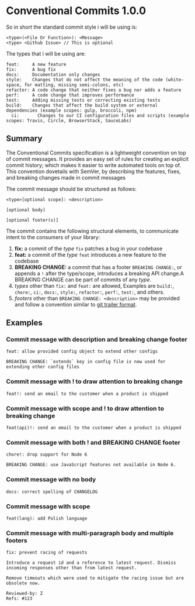 # Conventional Commits 1.0.0


So in short the standard commit style i will be using is:
```
<type>(<File Or Function>): <Message>
<type> <Github Issue> // This is optional
```
The types that i will be using are:
```
feat:     A new feature
fix:      A bug fix
docs:     Documentation only changes
style:    Changes that do not affect the meaning of the code (white-space, for matting, missing semi-colons, etc)
refactor: A code change that neither fixes a bug nor adds a feature
perf:     A code change that improves performance
test:     Adding missing tests or correcting existing tests
build:    Changes that affect the build system or external dependencies (example scopes: gulp, broccoli, npm)
  ci:       Changes to our CI configuration files and scripts (example scopes: Travis, Circle, BrowserStack, SauceLabs)
```

## Summary
The Conventional Commits specification is a lightweight convention on top of commit messages. It provides an easy set of rules for creating an explicit commit history; which makes it easier to write automated tools on top of. This convention dovetails with SemVer, by describing the features, fixes, and breaking changes made in commit messages

The commit message should be structured as follows:
```
<type>[optional scope]: <description>

[optional body]

[optional footer(s)]
```

<p>
The commit contains the following structural elements, to communicate intent to the
consumers of your library:</p>

<ol>
  <li>
    <strong>fix:</strong> a commit of the <em>type</em> <code>fix</code> patches
    a bug in your codebase 
  </li>
  <li>
    <strong>feat:</strong> a commit of the <em>type</em>
    <code>feat</code> introduces a new feature to the codebase
  </li>
  <li>
    <strong>BREAKING CHANGE:</strong> a commit that has a footer
    <code>BREAKING CHANGE:</code>, or appends a <code>!</code> after the
    type/scope, introduces a breaking API change.A BREAKING CHANGE can be part of commits of any <em>type</em>.
  </li>
  <li>
    <em>types</em> other than <code>fix:</code> and <code>feat:</code> are
    allowed, Examples are  <code>build:</code>, <code>chore:</code>, <code>ci:</code>,
    <code>docs:</code>, <code>style:</code>, <code>refactor:</code>,
    <code>perf:</code>, <code>test:</code>, and others.
  </li>
  <li>
    <em>footers</em> other than
    <code>BREAKING CHANGE: &lt;description&gt;</code> may be provided and follow
    a convention similar to
    <a href="https://git-scm.com/docs/git-interpret-trailers"
      >git trailer format</a
    >.
  </li>
</ol>


## Examples
### Commit message with description and breaking change footer
```
feat: allow provided config object to extend other configs

BREAKING CHANGE: `extends` key in config file is now used for extending other config files
```

### Commit message with ! to draw attention to breaking change

```
feat!: send an email to the customer when a product is shipped
```

### Commit message with scope and ! to draw attention to breaking change

```
feat(api)!: send an email to the customer when a product is shipped
```

### Commit message with both ! and BREAKING CHANGE footer

```
chore!: drop support for Node 6

BREAKING CHANGE: use JavaScript features not available in Node 6.
```
### Commit message with no body
```
docs: correct spelling of CHANGELOG
```
### Commit message with scope
```
feat(lang): add Polish language
```
### Commit message with multi-paragraph body and multiple footers

```
fix: prevent racing of requests

Introduce a request id and a reference to latest request. Dismiss
incoming responses other than from latest request.

Remove timeouts which were used to mitigate the racing issue but are
obsolete now.

Reviewed-by: Z
Refs: #123
```
